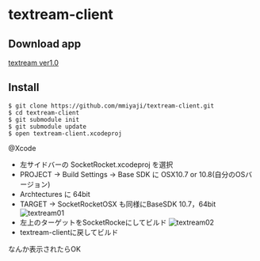 textream-client
===============

Download app
-------
[textream ver1.0](http://mmiyajix.appspot.com/download/aghtbWl5YWppeHIQCxIIUG9zdERhdGEYwaMJDA/textream.app.zip)

Install
-------

    $ git clone https://github.com/mmiyaji/textream-client.git
    $ cd textream-client
    $ git submodule init
    $ git submodule update
    $ open textream-client.xcodeproj

@Xcode

- 左サイドバーの SocketRocket.xcodeproj を選択
- PROJECT -> Build Settings -> Base SDK に OSX10.7 or 10.8(自分のOSバージョン)
- Archtectures に 64bit
- TARGET -> SocketRocketOSX も同様にBaseSDK 10.7，64bit
![textream01](http://m-server.appspot.com/download/20130722230715.png?fid=aghtLXNlcnZlcnIQCxIIUG9zdERhdGEY4eslDA)
- 左上のターゲットをSocketRockeにしてビルド
![textream02](http://m-server.appspot.com/download/20130722232042.png?fid=aghtLXNlcnZlcnIQCxIIUG9zdERhdGEYmYMmDA)
- textream-clientに戻してビルド

なんか表示されたらOK
